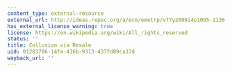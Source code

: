 ```yaml
---
content_type: external-resource
external_url: http://ideas.repec.org/a/ecm/emetrp/v77y2009i4p1095-1136.html
has_external_license_warning: true
license: https://en.wikipedia.org/wiki/All_rights_reserved
status: ''
title: Collusion via Resale
uid: 01283706-14fa-416b-9313-437fd09ca37d
wayback_url: ''
---
```

